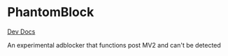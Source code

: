 # PhantomBlock

[Dev Docs](./DEV.md)

An experimental adblocker that functions post MV2 and can't be detected
